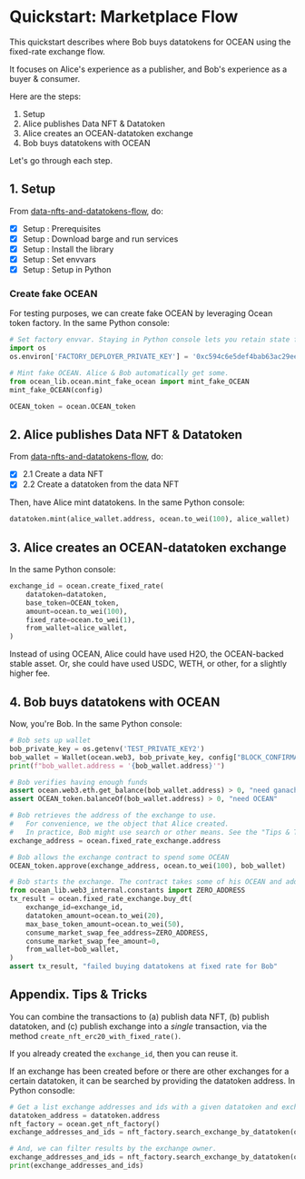 <!--
Copyright 2022 Ocean Protocol Foundation
SPDX-License-Identifier: Apache-2.0
-->

# Quickstart: Marketplace Flow

This quickstart describes where Bob buys datatokens for OCEAN using the fixed-rate exchange flow.

It focuses on Alice's experience as a publisher, and Bob's experience as a buyer & consumer.

Here are the steps:

1.  Setup
2.  Alice publishes Data NFT & Datatoken
3.  Alice creates an OCEAN-datatoken exchange
4.  Bob buys datatokens with OCEAN

Let's go through each step.

## 1. Setup

From [data-nfts-and-datatokens-flow](data-nfts-and-datatokens-flow.md), do:
- [x] Setup : Prerequisites
- [x] Setup : Download barge and run services
- [x] Setup : Install the library
- [x] Setup : Set envvars
- [x] Setup : Setup in Python

### Create fake OCEAN

For testing purposes, we can create fake OCEAN by leveraging Ocean token factory. In the same Python console:
```python
# Set factory envvar. Staying in Python console lets you retain state from previous READMEs.
import os
os.environ['FACTORY_DEPLOYER_PRIVATE_KEY'] = '0xc594c6e5def4bab63ac29eed19a134c130388f74f019bc74b8f4389df2837a58'

# Mint fake OCEAN. Alice & Bob automatically get some.
from ocean_lib.ocean.mint_fake_ocean import mint_fake_OCEAN
mint_fake_OCEAN(config)

OCEAN_token = ocean.OCEAN_token
```

## 2. Alice publishes Data NFT & Datatoken

From [data-nfts-and-datatokens-flow](data-nfts-and-datatokens-flow.md), do:
- [x] 2.1 Create a data NFT
- [x] 2.2 Create a datatoken from the data NFT

Then, have Alice mint datatokens. In the same Python console:
```python
datatoken.mint(alice_wallet.address, ocean.to_wei(100), alice_wallet)
```

## 3. Alice creates an OCEAN-datatoken exchange

In the same Python console:
```python
exchange_id = ocean.create_fixed_rate(
    datatoken=datatoken,
    base_token=OCEAN_token,
    amount=ocean.to_wei(100),
    fixed_rate=ocean.to_wei(1),
    from_wallet=alice_wallet,
)
```

Instead of using OCEAN, Alice could have used H2O, the OCEAN-backed stable asset. Or, she could have used USDC, WETH, or other, for a slightly higher fee.

## 4. Bob buys datatokens with OCEAN

Now, you're Bob. In the same Python console:
```python
# Bob sets up wallet
bob_private_key = os.getenv('TEST_PRIVATE_KEY2')
bob_wallet = Wallet(ocean.web3, bob_private_key, config["BLOCK_CONFIRMATIONS"], config["TRANSACTION_TIMEOUT"])
print(f"bob_wallet.address = '{bob_wallet.address}'")

# Bob verifies having enough funds
assert ocean.web3.eth.get_balance(bob_wallet.address) > 0, "need ganache ETH"
assert OCEAN_token.balanceOf(bob_wallet.address) > 0, "need OCEAN"

# Bob retrieves the address of the exchange to use.
#   For convenience, we the object that Alice created.
#   In practice, Bob might use search or other means. See the "Tips & Tricks" section for details.
exchange_address = ocean.fixed_rate_exchange.address

# Bob allows the exchange contract to spend some OCEAN
OCEAN_token.approve(exchange_address, ocean.to_wei(100), bob_wallet)

# Bob starts the exchange. The contract takes some of his OCEAN and adds datatokens.
from ocean_lib.web3_internal.constants import ZERO_ADDRESS
tx_result = ocean.fixed_rate_exchange.buy_dt(
    exchange_id=exchange_id,
    datatoken_amount=ocean.to_wei(20),
    max_base_token_amount=ocean.to_wei(50),
    consume_market_swap_fee_address=ZERO_ADDRESS,
    consume_market_swap_fee_amount=0,
    from_wallet=bob_wallet,
)
assert tx_result, "failed buying datatokens at fixed rate for Bob"
```

## Appendix. Tips & Tricks

You can combine the transactions to (a) publish data NFT, (b) publish datatoken, and (c) publish exchange into a _single_ transaction, via the method `create_nft_erc20_with_fixed_rate()`.

If you already created the `exchange_id`, then you can reuse it.

If an exchange has been created before or there are other exchanges for a certain datatoken, it can be searched by providing the datatoken address. In Python consodle:
```python
# Get a list exchange addresses and ids with a given datatoken and exchange owner.
datatoken_address = datatoken.address
nft_factory = ocean.get_nft_factory()
exchange_addresses_and_ids = nft_factory.search_exchange_by_datatoken(ocean.fixed_rate_exchange, datatoken_address)

# And, we can filter results by the exchange owner.
exchange_addresses_and_ids = nft_factory.search_exchange_by_datatoken(ocean.fixed_rate_exchange, datatoken_address, alice_wallet.address)
print(exchange_addresses_and_ids)
```


